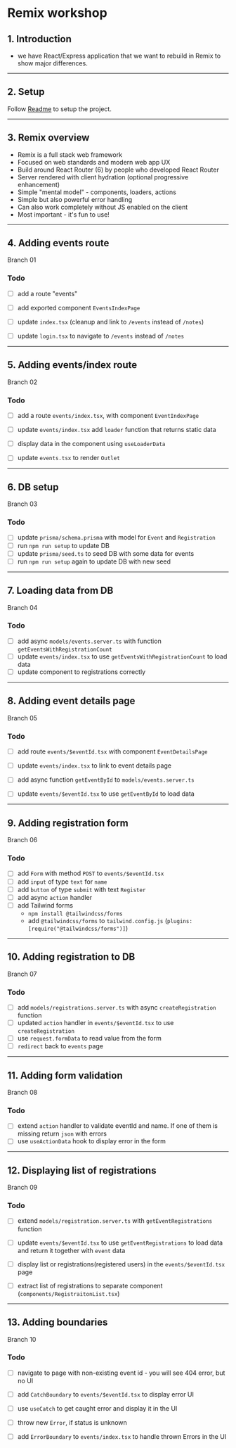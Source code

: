 # Remix workshop

## 1. Introduction

* we have React/Express application that we want to rebuild in Remix to show major differences.

---

## 2. Setup

Follow [Readme](README.md) to setup the project.

---
## 3. Remix overview

* Remix is a full stack web framework
* Focused on web standards and modern web app UX
* Build around React Router (6) by people who developed React Router
* Server rendered with client hydration (optional progressive enhancement)
* Simple "mental model" - components, loaders, actions
* Simple but also powerful error handling
* Can also work completely without JS enabled on the client
* Most important - it's fun to use! 

---
## 4. Adding events route
Branch 01

### Todo
* [ ] add a route "events"
* [ ] add exported component `EventsIndexPage`
* [ ] update `index.tsx` (cleanup and link to `/events` instead of `/notes`)
* [ ] update `login.tsx` to navigate to `/events` instead of `/notes`


---
## 5. Adding events/index route
Branch 02

### Todo
* [ ] add a route `events/index.tsx`, with component `EventIndexPage`
* [ ] update `events/index.tsx` add `loader` function that returns static data
* [ ] display data in the component using `useLoaderData`
* [ ] update `events.tsx` to render `Outlet`


---

## 6. DB setup
Branch 03

### Todo
* [ ] update `prisma/schema.prisma` with model for `Event` and `Registration`
* [ ] run `npm run setup` to update DB
* [ ] update `prisma/seed.ts` to seed DB with some data for events
* [ ] run `npm run setup` again to update DB with new seed

---

## 7. Loading data from DB
Branch 04

### Todo
* [ ] add async `models/events.server.ts` with function `getEventsWithRegistrationCount`
* [ ] update `events/index.tsx` to use `getEventsWithRegistrationCount` to load data
* [ ] update component to registrations correctly

--- 

## 8. Adding event details page
Branch 05

### Todo
* [ ] add route `events/$eventId.tsx` with component `EventDetailsPage`
* [ ] update `events/index.tsx` to link to event details page
* [ ] add async function `getEventById` to `models/events.server.ts`
* [ ] update `events/$eventId.tsx` to use `getEventById` to load data


---

## 9. Adding registration form
Branch 06

### Todo
* [ ] add `Form` with method `POST` to `events/$eventId.tsx`
* [ ] add `input` of type `text` for `name`
* [ ] add `button` of type `submit` with text `Register`
* [ ] add async `action` handler
* [ ] add Tailwind forms
    * `npm install @tailwindcss/forms`
    * add `@tailwindcss/forms` to `tailwind.config.js` (`plugins: [require("@tailwindcss/forms")]`)

---

## 10. Adding registration to DB
Branch 07

### Todo
* [ ] add `models/registrations.server.ts` with async `createRegistration` function
* [ ] updated `action` handler in `events/$eventId.tsx` to use `createRegistration`
* [ ] use `request.formData` to read value from the form
* [ ] `redirect` back to `events` page

---

## 11. Adding form validation
Branch 08

### Todo
* [ ] extend `action` handler to validate eventId and name. If one of them is missing return `json` with errors
* [ ] use `useActionData` hook to display error in the form

---

## 12. Displaying list of registrations
Branch 09

### Todo
* [ ] extend `models/registration.server.ts` with `getEventRegistrations` function
* [ ] update `events/$eventId.tsx` to use `getEventRegistrations` to load data and return it together with `event` data
* [ ] display list or registrations(registered users) in the `events/$eventId.tsx` page
* [ ] extract list of registrations to separate component (`components/RegistraitonList.tsx`)


---

## 13. Adding boundaries
Branch 10

### Todo
* [ ] navigate to page with non-existing event id - you will see 404 error, but no UI
* [ ] add `CatchBoundary` to `events/$eventId.tsx` to display error UI
* [ ] use `useCatch` to get caught error and display it in the UI
* [ ] throw new `Error`, if status is unknown
* [ ] add `ErrorBoundary` to `events/index.tsx` to handle thrown Errors in the UI

